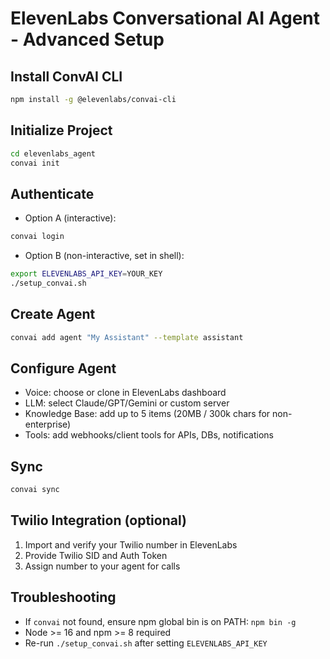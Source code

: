 # ElevenLabs Conversational AI Agent - Advanced Setup

## Install ConvAI CLI
```bash
npm install -g @elevenlabs/convai-cli
```

## Initialize Project
```bash
cd elevenlabs_agent
convai init
```

## Authenticate
- Option A (interactive):
```bash
convai login
```
- Option B (non-interactive, set in shell):
```bash
export ELEVENLABS_API_KEY=YOUR_KEY
./setup_convai.sh
```

## Create Agent
```bash
convai add agent "My Assistant" --template assistant
```

## Configure Agent
- Voice: choose or clone in ElevenLabs dashboard
- LLM: select Claude/GPT/Gemini or custom server
- Knowledge Base: add up to 5 items (20MB / 300k chars for non-enterprise)
- Tools: add webhooks/client tools for APIs, DBs, notifications

## Sync
```bash
convai sync
```

## Twilio Integration (optional)
1. Import and verify your Twilio number in ElevenLabs
2. Provide Twilio SID and Auth Token
3. Assign number to your agent for calls

## Troubleshooting
- If `convai` not found, ensure npm global bin is on PATH: `npm bin -g`
- Node >= 16 and npm >= 8 required
- Re-run `./setup_convai.sh` after setting `ELEVENLABS_API_KEY`
